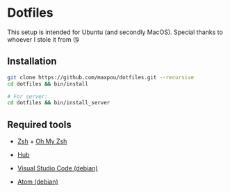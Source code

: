 # Dotfiles

This setup is intended for Ubuntu (and secondly MacOS). Special thanks to whoever I stole it from :kissing_heart:


## Installation

```bash
git clone https://github.com/maxpou/dotfiles.git --recursive
cd dotfiles && bin/install

# For server:
cd dotfiles && bin/install_server
```

## Required tools

* [Zsh](https://github.com/robbyrussell/oh-my-zsh/wiki/Installing-ZSH) + [Oh My Zsh](https://github.com/robbyrussell/oh-my-zsh)
* [Hub](https://github.com/github/hub)

* [Visual Studio Code (debian)](https://code.visualstudio.com/Docs/?dv=linux64_deb)
* [Atom (debian)](https://atom.io/download/deb)
